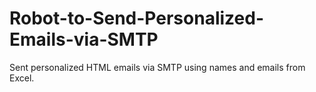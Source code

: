 # Robot-to-Send-Personalized-Emails-via-SMTP
Sent personalized HTML emails via SMTP using names and emails from Excel.

